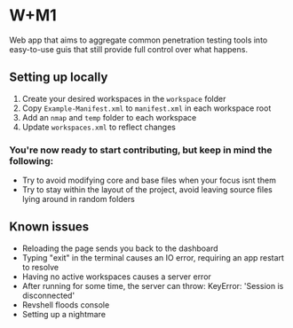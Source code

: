 # W+M1 
Web app that aims to aggregate common penetration testing tools into easy-to-use guis that still provide full control over what happens. 

## Setting up locally
1) Create your desired workspaces in the `workspace` folder
2) Copy `Example-Manifest.xml` to `manifest.xml` in each workspace root
3) Add an `nmap` and `temp` folder to each workspace 
4) Update `workspaces.xml` to reflect changes

### You're now ready to start contributing, but keep in mind the following:
* Try to avoid modifying core and base files when your focus isnt them
* Try to stay within the layout of the project, avoid leaving source files lying around in random folders

## Known issues
* Reloading the page sends you back to the dashboard
* Typing "exit" in the terminal causes an IO error, requiring an app restart to resolve
* Having no active workspaces causes a server error
* After running for some time, the server can throw: KeyError: 'Session is disconnected'
* Revshell floods console
* Setting up a nightmare